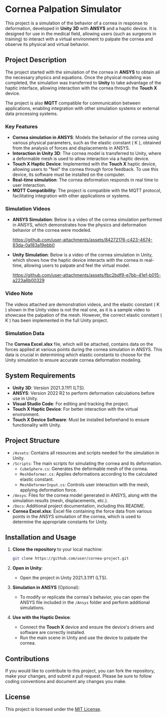 
# Cornea Palpation Simulator

This project is a simulation of the behavior of a cornea in response to deformation, developed in **Unity 3D** with **ANSYS** and a haptic device. It is designed for use in the medical field, allowing users (such as surgeons in training) to interact with a virtual environment to palpate the cornea and observe its physical and virtual behavior.

## Project Description

The project started with the simulation of the cornea in **ANSYS** to obtain all the necessary physics and equations. Once the physical modeling was completed, the simulation was transferred to **Unity** to take advantage of the haptic interface, allowing interaction with the cornea through the **Touch X** device.

The project is also **MQTT** compatible for communication between applications, enabling integration with other simulation systems or external data processing systems.

### Key Features
- **Cornea simulation in ANSYS**: Models the behavior of the cornea using various physical parameters, such as the elastic constant \( K \), obtained from the analysis of forces and displacements in ANSYS.
- **Interaction in Unity 3D**: The cornea model is transferred to Unity, where a deformable mesh is used to allow interaction via a haptic device.
- **Touch X Haptic Device**: Implemented with the **Touch X** haptic device, allowing users to "feel" the cornea through force feedback. To use this device, its software must be installed on the computer.
- **Real-time simulation**: The cornea deformation responds in real time to user interaction.
- **MQTT Compatibility**: The project is compatible with the MQTT protocol, facilitating integration with other applications or systems.

### Simulation Videos

- **ANSYS Simulation**: Below is a video of the cornea simulation performed in ANSYS, which demonstrates how the physics and deformation behavior of the cornea were modeled.

  https://github.com/user-attachments/assets/84272176-c423-4674-83da-0a183a19ebb0

- **Unity Simulation**: Below is a video of the cornea simulation in Unity, which shows how the haptic device interacts with the cornea in real-time, allowing users to palpate and feel the virtual model.

  https://github.com/user-attachments/assets/fbc2bdf9-e7bb-41ef-b015-a223a6b00329

### Video Note
The videos attached are demonstration videos, and the elastic constant \( K \) shown in the Unity video is not the real one, as it is a sample video to showcase the palpation of the mesh. However, the correct elastic constant \( K \) has been implemented in the full Unity project.

### Simulation Data
The **Cornea Excel.xlsx** file, which will be attached, contains data on the forces applied at various points during the cornea simulation in ANSYS. This data is crucial in determining which elastic constants to choose for the Unity simulation to ensure accurate cornea deformation modeling.

## System Requirements

- **Unity 3D**: Version 2021.3.11f1 (LTS).
- **ANSYS**: Version 2022 R2 to perform deformation calculations before use in Unity.
- **Visual Studio Code**: For editing and tracking the project.
- **Touch X Haptic Device**: For better interaction with the virtual environment.
- **Touch X Device Software**: Must be installed beforehand to ensure functionality with Unity.

## Project Structure

- `/Assets`: Contains all resources and scripts needed for the simulation in Unity.
- `/Scripts`: The main scripts for simulating the cornea and its deformation.
    - `CubeSphere.cs`: Generates the deformable mesh of the cornea.
    - `MeshDeformer.cs`: Applies deformations according to the calculated elastic constant.
    - `MeshDeformerInput.cs`: Controls user interaction with the mesh, applying deformation force.
- `/Ansys`: Files for the cornea model generated in ANSYS, along with the simulation results (mesh, displacements, etc.).
- `/Docs`: Additional project documentation, including this README.
- **Cornea Excel.xlsx**: Excel file containing the force data from various points in the ANSYS simulation of the cornea, which is used to determine the appropriate constants for Unity.

## Installation and Usage

1. **Clone the repository** to your local machine:
   ```bash
   git clone https://github.com/user/cornea-project.git
   ```

2. **Open in Unity**:
   - Open the project in Unity 2021.3.11f1 (LTS).

3. **Simulation in ANSYS** (Optional):
   - To modify or replicate the cornea's behavior, you can open the ANSYS file included in the `/Ansys` folder and perform additional simulations.

4. **Use with the Haptic Device**:
   - Connect the **Touch X** device and ensure the device's drivers and software are correctly installed.
   - Run the main scene in Unity and use the device to palpate the cornea.

## Contributions

If you would like to contribute to this project, you can fork the repository, make your changes, and submit a pull request. Please be sure to follow coding conventions and document any changes you make.

## License

This project is licensed under the [MIT License](LICENSE).
